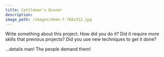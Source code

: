 ```yaml
---
title: Cattleman's Dinner
description:
image_path: /images/demo-7-768x512.jpg
---
```


Write something about this project. How did you do it? Did it require more skills that previous projects? Did you use new techniques to get it done?

...details man! The people demand them!
